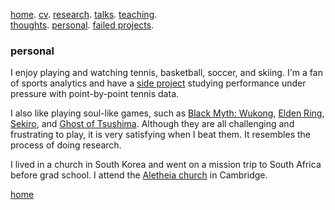 [home](./). [cv](./assets/files/CV.pdf). [research](./research.md). [talks](./talk.md). [teaching](./teaching.md). <br/>
[thoughts](./thought.md). [personal](./hobby.md). [failed projects](./failed.md).

### personal

I enjoy playing and watching tennis, basketball, soccer, and skiing. I'm a fan of sports analytics and have a [side project](/assets/files/tennis_poster.pdf) studying performance under pressure with point-by-point tennis data.

<!--and [basketball](/assets/files/bball.md)
 I like singing too, here's an excerpt of my covering of [Trace (軌跡)](/assets/files/179LincolnSt4.m4a) and [Apocalypse (世界末日)](/assets/files/sjmr.m4a) by [Jay Chou (周杰倫)](https://en.wikipedia.org/wiki/Jay_Chou).-->

I also like playing soul-like games, such as [Black Myth: Wukong](https://en.wikipedia.org/wiki/Black_Myth:_Wukong), [Elden Ring](https://en.wikipedia.org/wiki/Elden_Ring), [Sekiro](https://en.wikipedia.org/wiki/Sekiro:_Shadows_Die_Twice), and [Ghost of Tsushima](https://en.wikipedia.org/wiki/Ghost_of_Tsushima). Although they are all challenging and frustrating to play, it is very satisfying when I beat them. It resembles the process of doing research. 

I lived in a church in South Korea and went on a mission trip to South Africa before grad school. I attend the [Aletheia church](https://www.aletheia.org/) in Cambridge.

[home](./)
